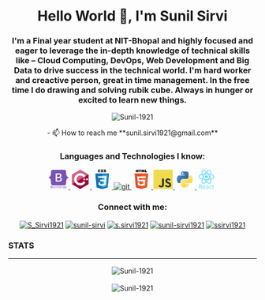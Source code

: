 <h1 align="center">Hello World 👋, I'm Sunil Sirvi
<h3 align="center">I'm a Final year student at NIT-Bhopal and highly focused and eager to leverage the in-depth knowledge of technical skills like – Cloud
Computing, DevOps, Web Development and Big Data to drive success in the technical world. I'm hard worker and creactive person, great in time management. In the free time I do drawing and solving rubik cube. Always in hunger or excited to learn new things.</h3>

<p align="center"> <img src="https://komarev.com/ghpvc/?username=Sunil-1921&color=green&style=flat-square" alt="Sunil-1921" /> </p>
  <p align="center">
    - 📫 How to reach me **sunil.sirvi1921@gmail.com**
</p>
<h3 align="center">Languages and Technologies I know:</h3>
<p align="center"> 
<a href="https://getbootstrap.com" target="_blank"> <img src="https://raw.githubusercontent.com/devicons/devicon/master/icons/bootstrap/bootstrap-plain-wordmark.svg" alt="bootstrap" width="40" height="40"/> </a> 
<a href="https://www.w3schools.com/cpp/" target="_blank"> <img src="https://raw.githubusercontent.com/devicons/devicon/master/icons/cplusplus/cplusplus-original.svg" alt="cplusplus" width="40" height="40"/> </a> 
<a href="https://www.w3schools.com/css/" target="_blank"> <img src="https://raw.githubusercontent.com/github/explore/80688e429a7d4ef2fca1e82350fe8e3517d3494d/topics/css/css.png" alt="css3" width="40" height="40"/> </a> 
<a href="https://git-scm.com/" target="_blank"> <img src="https://www.vectorlogo.zone/logos/git-scm/git-scm-icon.svg" alt="git" width="40" height="40"/> </a> 
<a href="https://www.w3.org/html/" target="_blank"> <img src="https://raw.githubusercontent.com/devicons/devicon/master/icons/html5/html5-original-wordmark.svg" alt="html5" width="40" height="40"/> </a> 
<a href="https://developer.mozilla.org/en-US/docs/Web/JavaScript" target="_blank"> <img src="https://raw.githubusercontent.com/devicons/devicon/master/icons/javascript/javascript-original.svg" alt="javascript" width="40" height="40"/> </a>
<a href="https://www.python.org" target="_blank"> <img src="https://raw.githubusercontent.com/devicons/devicon/master/icons/python/python-original.svg" alt="python" width="40" height="40"/> </a> 
<a href="https://reactjs.org/" target="_blank"> <img src="https://raw.githubusercontent.com/devicons/devicon/master/icons/react/react-original-wordmark.svg" alt="react" width="40" height="40"/> </a>

<h3 align="center">Connect with me:</h3>
<p align="center">
<a href="https://twitter.com/S_Sirvi1921" target="blank"><img align="center" src="https://cdn.jsdelivr.net/npm/simple-icons@3.0.1/icons/twitter.svg" alt="S_Sirvi1921" height="30" width="40" /></a>
<a href="https://www.linkedin.com/in/sunil-sirvi/" target="blank"><img align="center" src="https://cdn.jsdelivr.net/npm/simple-icons@3.0.1/icons/linkedin.svg" alt="sunil-sirvi" height="30" width="40" /></a>
<a href="https://www.instagram.com/s.sirvi1921/" target="blank"><img align="center" src="https://cdn.jsdelivr.net/npm/simple-icons@3.0.1/icons/instagram.svg" alt="s.sirvi1921" height="30" width="40" /></a>
<a href="https://sunil-sirvi1921.medium.com/" target="blank"><img align="center" src="https://cdn.jsdelivr.net/npm/simple-icons@3.0.1/icons/medium.svg" alt="sunil-sirvi1921" height="30" width="40" /></a>
<a href="https://hashnode.com/@ssirvi1921" target="blank"><img align="center" src="https://cdn.jsdelivr.net/npm/simple-icons@3.0.1/icons/hashnode.svg" alt="ssirvi1921" height="30" width="40" /></a>
</p>

### STATS

---

<div align="center"><img align="center" src="https://github-readme-stats.vercel.app/api/top-langs?username=Sunil-1921&show_icons=true&locale=en&layout=compact" alt="Sunil-1921" />
  <br></br> 
<img align="center" src="https://github-readme-stats.vercel.app/api?username=Sunil-1921&show_icons=true&theme=chartreuse-dark" alt="Sunil-1921" /></div>
